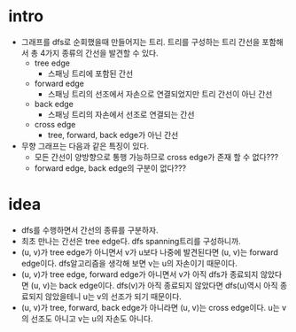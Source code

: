 # intro

  - 그래프를 dfs로 순회했을때 만들어지는 트리. 트리를 구성하는 트리 간선을 포함해서
    총 4가지 종류의 간선을 발견할 수 있다.
    - tree edge
      - 스패닝 트리에 포함된 간선
    - forward edge
      - 스패닝 트리의 선조에서 자손으로 연결되었지만 트리 간선이 아닌 간선
    - back edge
      - 스패닝 트리의 자손에서 선조로 연결되는 간선
    - cross edge
      - tree, forward, back edge가 아닌 간선
  - 무향 그래프는 다음과 같은 특징이 있다.
    - 모든 간선이 양방향으로 통행 가능하므로 cross edge가 존재 할 수 없다???
    - forward edge, back edge의 구분이 없다???

# idea

  - dfs를 수행하면서 간선의 종류를 구분하자.
  - 최초 만나는 간선은 tree edge다. dfs spanning트리를 구성하니까.
  - (u, v)가 tree edge가 아니면서 v가 u보다 나중에 발견된다면 (u, v)는 forward edge이다.
    dfs알고리즘을 생각해 보면 v는 u의 자손이기 때문이다.
  - (u, v)가 tree edge, forward edge가 아니면서 v가 아직 dfs가 종료되지 않았다면 (u, v)는
    back edge이다. dfs(v)가 아직 종료되지 않았다면 dfs(u)역시 아직 종료되지 않았을테니
    u는 v의 선조가 되기 때문이다. 
  - (u, v)가 tree, forward, back edge가 아니라면 (u, v)는 cross edge이다.
    u는 v의 선조도 아니고 v는 u의 자손도 아니다.